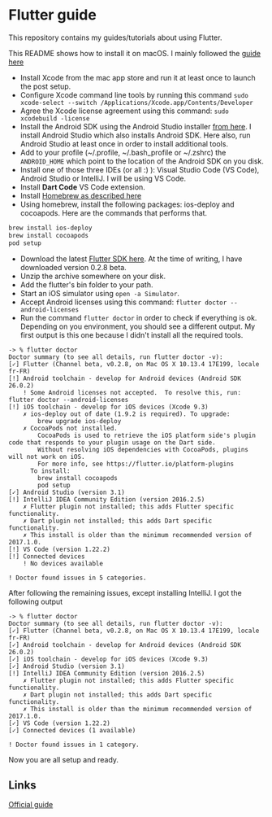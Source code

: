 # Flutter guide

This repository contains my guides/tutorials about using Flutter.

This README shows how to install it on macOS. I mainly followed the [guide here](https://flutter.io/setup-macos/)

- Install Xcode from the mac app store and run it at least once to launch the post setup.
- Configure Xcode command line tools by running this command `sudo xcode-select --switch /Applications/Xcode.app/Contents/Developer`
- Agree the Xcode license agreement using this command: `sudo xcodebuild -license`
- Install the Android SDK using the Android Studio installer [from here](https://developer.android.com/studio/index.html#downloads). I install Android Studio which also installs Android SDK. Here also, run Android Studio at least once in order to install additional tools.
- Add to your profile (~/.profile, ~/.bash_profile or ~/.zshrc) the `ANDROID_HOME` which point to the location of the Android SDK on you disk.
- Install one of those three IDEs (or all :) ): Visual Studio Code (VS Code), Android Studio or IntelliJ. I will be using VS Code.
- Install **Dart Code** VS Code extension.
- Install [Homebrew as described here](https://brew.sh/)
- Using homebrew, install the following packages: ios-deploy and cocoapods. Here are the commands that performs that.

```sh
brew install ios-deploy
brew install cocoapods
pod setup
```

- Download the latest [Flutter SDK here](https://flutter.io/sdk-archive/#macos). At the time of writing, I have downloaded version 0.2.8 beta.
- Unzip the archive somewhere on your disk.
- Add the flutter's bin folder to your path.
- Start an iOS simulator using `open -a Simulator`.
- Accept Android licenses using this command: `flutter doctor --android-licenses`
- Run the command `flutter doctor` in order to check if everything is ok. Depending on you environment, you should see a different output. My first output is this one because I didn't install all the required tools.

```
-> % flutter doctor
Doctor summary (to see all details, run flutter doctor -v):
[✓] Flutter (Channel beta, v0.2.8, on Mac OS X 10.13.4 17E199, locale fr-FR)
[!] Android toolchain - develop for Android devices (Android SDK 26.0.2)
    ! Some Android licenses not accepted.  To resolve this, run: flutter doctor --android-licenses
[!] iOS toolchain - develop for iOS devices (Xcode 9.3)
    ✗ ios-deploy out of date (1.9.2 is required). To upgrade:
        brew upgrade ios-deploy
    ✗ CocoaPods not installed.
        CocoaPods is used to retrieve the iOS platform side's plugin code that responds to your plugin usage on the Dart side.
        Without resolving iOS dependencies with CocoaPods, plugins will not work on iOS.
        For more info, see https://flutter.io/platform-plugins
      To install:
        brew install cocoapods
        pod setup
[✓] Android Studio (version 3.1)
[!] IntelliJ IDEA Community Edition (version 2016.2.5)
    ✗ Flutter plugin not installed; this adds Flutter specific functionality.
    ✗ Dart plugin not installed; this adds Dart specific functionality.
    ✗ This install is older than the minimum recommended version of 2017.1.0.
[!] VS Code (version 1.22.2)
[!] Connected devices
    ! No devices available

! Doctor found issues in 5 categories.
```

After following the remaining issues, except installing IntelliJ. I got the following output

```
-> % flutter doctor
Doctor summary (to see all details, run flutter doctor -v):
[✓] Flutter (Channel beta, v0.2.8, on Mac OS X 10.13.4 17E199, locale fr-FR)
[✓] Android toolchain - develop for Android devices (Android SDK 26.0.2)
[✓] iOS toolchain - develop for iOS devices (Xcode 9.3)
[✓] Android Studio (version 3.1)
[!] IntelliJ IDEA Community Edition (version 2016.2.5)
    ✗ Flutter plugin not installed; this adds Flutter specific functionality.
    ✗ Dart plugin not installed; this adds Dart specific functionality.
    ✗ This install is older than the minimum recommended version of 2017.1.0.
[✓] VS Code (version 1.22.2)
[✓] Connected devices (1 available)

! Doctor found issues in 1 category.
```

Now you are all setup and ready.

## Links

[Official guide](https://flutter.io/setup-macos/)
